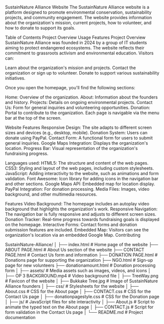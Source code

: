 SustainNature Alliance Website
The SustainNature Alliance website is a platform designed to promote environmental conservation, sustainability projects, and community engagement. The website provides information about the organization's mission, current projects, how to volunteer, and how to donate to support its goals.

Table of Contents
Project Overview
Usage
Features
Project Overview
SustainNature Alliance was founded in 2024 by a group of IT students aiming to protect endangered ecosystems. The website reflects their commitment to grassroots activism and environmental education. Visitors can:

Learn about the organization's mission and projects.
Contact the organization or sign up to volunteer.
Donate to support various sustainability initiatives.

Once you open the homepage, you'll find the following sections:

Home: Overview of the organization.
About: Information about the founders and history.
Projects: Details on ongoing environmental projects.
Contact Us: Form for general inquiries and volunteering opportunities.
Donation: Portal to contribute to the organization.
Each page is navigable via the menu bar at the top of the screen.

Website Features
Responsive Design: The site adapts to different screen sizes and devices (e.g., desktop, mobile).
Donation System: Users can donate using PayPal.
Contact Form: A functional form for users to submit general inquiries.
Google Maps Integration: Displays the organization's location.
Progress Bar: Visual representation of the organization's fundraising progress.

Languages used:
HTML5: The structure and content of the web pages.
CSS3: Styling and layout of the web pages, including custom stylesheets.
JavaScript: Adding interactivity to the website, such as animations and form validation.
Font Awesome: Icon library for adding icons in the navigation bar and other sections.
Google Maps API: Embedded map for location display.
PayPal Integration: For donation processing.
Media Files: Images, video background, and other multimedia resources.

Features
Video Background: The homepage includes an autoplay video background that highlights the organization's work.
Responsive Navigation: The navigation bar is fully responsive and adjusts to different screen sizes.
Donation Tracker: Real-time progress towards fundraising goals is displayed on the homepage.
Interactive Forms: Contact forms and donation submission features are included.
Embedded Map: Visitors can see the organization's location via an embedded Google Map.
Contributing

SustainNature-Alliance/
│
├── index.html             # Home page of the website
├── ABOUT PAGE.html         # About Us section of the website
├── CONTACT PAGE.html       # Contact Us form and information
├── DONATION PAGE.html      # Donations page for supporting the organization
├── NGO.html                # Sign-up page for new volunteers
├── donationamount.html     # Donation processing form
│
├── assets/                 # Media assets such as images, videos, and icons
│   ├── OP 3 BACKGROUND.mp4  # Video background file
│   ├── TreeWay.png         # Favicon of the website
│   ├── Bukkake Tree.jpg    # Image of SustainNature Alliance founders
│
├── css/                    # Stylesheets for the website
│   ├── About.css           # CSS for the About page
│   ├── CONTACT.css         # CSS for the Contact Us page
│   ├── donationpagestyle.css # CSS for the Donation page
│
├── js/                     # JavaScript files for site interactivity
│   ├── About.js            # Script to animate the typed text on the About page
│   ├── CONTACT.js          # Script for form validation in the Contact Us page
│
└── README.md               # Project documentation

